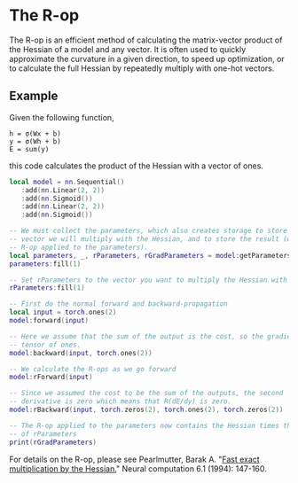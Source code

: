 # The R-op
The R-op is an efficient method of calculating the matrix-vector product of the
Hessian of a model and any vector. It is often used to quickly
approximate the curvature in a given direction, to speed up
optimization, or to calculate the full Hessian by repeatedly multiply
with one-hot vectors.

## Example
Given the following function,
```
h = σ(Wx + b)
y = σ(Wh + b)
E = sum(y)
```
this code calculates the product of the Hessian with a vector of ones.
```lua
local model = nn.Sequential()
   :add(nn.Linear(2, 2))
   :add(nn.Sigmoid())
   :add(nn.Linear(2, 2))
   :add(nn.Sigmoid())

-- We must collect the parameters, which also creates storage to store the
-- vector we will multiply with the Hessian, and to store the result (which the
-- R-op applied to the parameters).
local parameters, _, rParameters, rGradParameters = model:getParameters()
parameters:fill(1)

-- Set rParameters to the vector you want to multiply the Hessian with
rParameters:fill(1)

-- First do the normal forward and backward-propagation
local input = torch.ones(2)
model:forward(input)

-- Here we assume that the sum of the output is the cost, so the gradient is a
-- tensor of ones.
model:backward(input, torch.ones(2))

-- We calculate the R-ops as we go forward
model:rForward(input)

-- Since we assumed the cost to be the sum of the outputs, the second
-- derivative is zero which means that R(dE/dy) is zero.
model:rBackward(input, torch.zeros(2), torch.ones(2), torch.zeros(2))

-- The R-op applied to the parameters now contains the Hessian times the value
-- of rParameters
print(rGradParameters)
```
For details on the R-op, please see Pearlmutter, Barak A. "[Fast exact
multiplication by the
Hessian.](http://www.bcl.hamilton.ie/~barak/papers/nc-hessian.pdf)"
Neural computation 6.1 (1994): 147-160.
